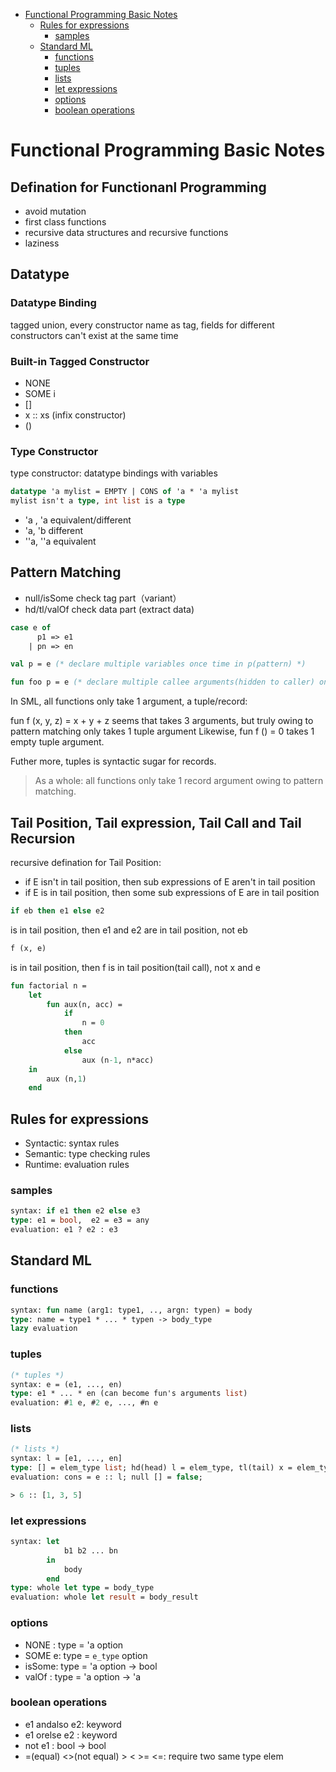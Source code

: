 
* [Functional Programming Basic Notes](#functional-programming-basic-notes)
	* [Rules for expressions](#rules-for-expressions)
		* [samples](#samples)
	* [Standard ML](#standard-ml)
		* [functions](#functions)
		* [tuples](#tuples)
		* [lists](#lists)
		* [let expressions](#let-expressions)
		* [options](#options)
		* [boolean operations](#boolean-operations)

# Functional Programming Basic Notes

## Defination for Functionanl Programming

*   avoid mutation
*   first class functions
*   recursive data structures and recursive functions
*   laziness

## Datatype

### Datatype Binding

tagged union, every constructor name as tag, fields for different constructors can't exist at the same time

### Built-in Tagged Constructor

*   NONE
*   SOME i
*   []
*   x :: xs (infix constructor)
*   ()

### Type Constructor

type constructor: datatype bindings with variables

```sml
datatype 'a mylist = EMPTY | CONS of 'a * 'a mylist
mylist isn't a type, int list is a type
```

*   'a , 'a equivalent/different
*   'a, 'b different
*   ''a, ''a equivalent

## Pattern Matching

*   null/isSome check tag part（variant）
*   hd/tl/valOf check data part (extract data)

```sml
case e of
      p1 => e1
    | pn => en

val p = e (* declare multiple variables once time in p(pattern) *)

fun foo p = e (* declare multiple callee arguments(hidden to caller) once time in p(pattern) *)
```

In SML, all functions only take 1 argument, a tuple/record:

fun f (x, y, z) = x + y + z seems that takes 3 arguments, but truly owing to pattern matching only takes 1 tuple argument
Likewise, fun f () = 0 takes 1 empty tuple argument.

Futher more, tuples is syntactic sugar for records.

> As a whole: all functions only take 1 record argument owing to pattern matching.

## Tail Position, Tail expression, Tail Call and Tail Recursion

recursive defination for Tail Position:

*   if E isn't in tail position, then sub expressions of E aren't in tail position
*   if E is in tail position, then some sub expressions of E are in tail position

```sml
if eb then e1 else e2 
```

is in tail position, then e1 and e2 are in tail position, not eb

```sml
f (x, e)
```

is in tail position, then f is in tail position(tail call), not x and e

```sml
fun factorial n =
    let
        fun aux(n, acc) =
            if
                n = 0
            then
                acc
            else
                aux (n-1, n*acc)
    in
        aux (n,1)
    end
```

## Rules for expressions

*   Syntactic: syntax rules
*   Semantic: type checking rules
*   Runtime: evaluation rules

### samples

```ml
syntax: if e1 then e2 else e3
type: e1 = bool,  e2 = e3 = any
evaluation: e1 ? e2 : e3
```

## Standard ML

### functions

```ml
syntax: fun name (arg1: type1, .., argn: typen) = body
type: name = type1 * ... * typen -> body_type
lazy evaluation
```

### tuples

```ml
(* tuples *)
syntax: e = (e1, ..., en)
type: e1 * ... * en (can become fun's arguments list)
evaluation: #1 e, #2 e, ..., #n e
```

### lists

```ml
(* lists *)
syntax: l = [e1, ..., en]
type: [] = elem_type list; hd(head) l = elem_type, tl(tail) x = elem_type list
evaluation: cons = e :: l; null [] = false; 

> 6 :: [1, 3, 5]
```

### let expressions

```ml
syntax: let
            b1 b2 ... bn
        in
            body
        end
type: whole let type = body_type
evaluation: whole let result = body_result
```

### options

*   NONE  : type = 'a option
*   SOME e: type = `e_type` option
*   isSome: type = 'a option -> bool
*   valOf : type = 'a option -> 'a

### boolean operations

*   e1 andalso e2: keyword
*   e1 orelse e2 : keyword
*   not e1       : bool -> bool
*   =(equal) <>(not equal) > < >= <=: require two same type elem
